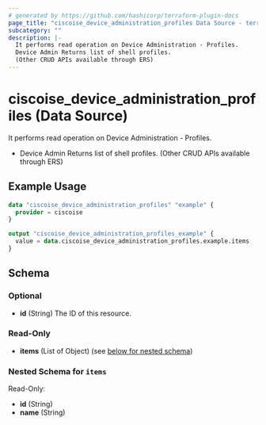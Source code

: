 ```yaml
---
# generated by https://github.com/hashicorp/terraform-plugin-docs
page_title: "ciscoise_device_administration_profiles Data Source - terraform-provider-ciscoise"
subcategory: ""
description: |-
  It performs read operation on Device Administration - Profiles.
  Device Admin Returns list of shell profiles.
  (Other CRUD APIs available through ERS)
---
```


# ciscoise_device_administration_profiles (Data Source)

It performs read operation on Device Administration - Profiles.

- Device Admin Returns list of shell profiles.
 (Other CRUD APIs available through ERS)

## Example Usage

```terraform
data "ciscoise_device_administration_profiles" "example" {
  provider = ciscoise
}

output "ciscoise_device_administration_profiles_example" {
  value = data.ciscoise_device_administration_profiles.example.items
}
```

<!-- schema generated by tfplugindocs -->
## Schema

### Optional

- **id** (String) The ID of this resource.

### Read-Only

- **items** (List of Object) (see [below for nested schema](#nestedatt--items))

<a id="nestedatt--items"></a>
### Nested Schema for `items`

Read-Only:

- **id** (String)
- **name** (String)



